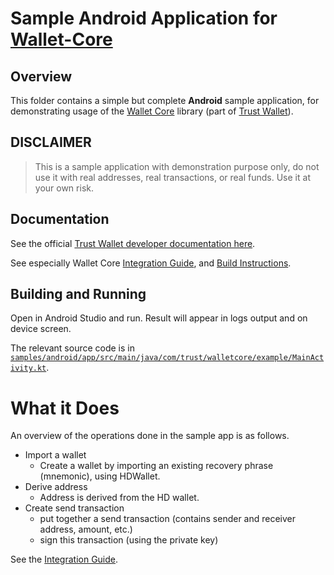 # Sample Android Application for [Wallet-Core](https://github.com/SigmaGmbH/wallet-core)

## Overview

This folder contains a simple but complete **Android** sample application, for demonstrating usage of the
[Wallet Core](https://github.com/SigmaGmbH/wallet-core) library (part of [Trust Wallet](https://trustwallet.com)).

## DISCLAIMER

> This is a sample application with demonstration purpose only,
> do not use it with real addresses, real transactions, or real funds.
> Use it at your own risk.

## Documentation

See the official [Trust Wallet developer documentation here](https://developer.trustwallet.com).

See especially Wallet Core
[Integration Guide](https://developer.trustwallet.com/wallet-core/integration-guide),
and [Build Instructions](https://developer.trustwallet.com/wallet-core/building).

## Building and Running

Open in Android Studio and run. Result will appear in logs output and on device screen.

The relevant source code is in [`samples/android/app/src/main/java/com/trust/walletcore/example/MainActivity.kt`](https://github.com/SigmaGmbH/wallet-core/blob/master/samples/android/app/src/main/java/com/trust/walletcore/example/MainActivity.kt).

# What it Does

An overview of the operations done in the sample app is as follows.

* Import a wallet
  * Create a wallet by importing an existing recovery phrase (mnemonic), using HDWallet.
* Derive address
  * Address is derived from the HD wallet.
* Create send transaction
  * put together a send transaction (contains sender and receiver address, amount, etc.)
  * sign this transaction (using the private key)

See the [Integration Guide](https://developer.trustwallet.com/wallet-core/integration-guide).

